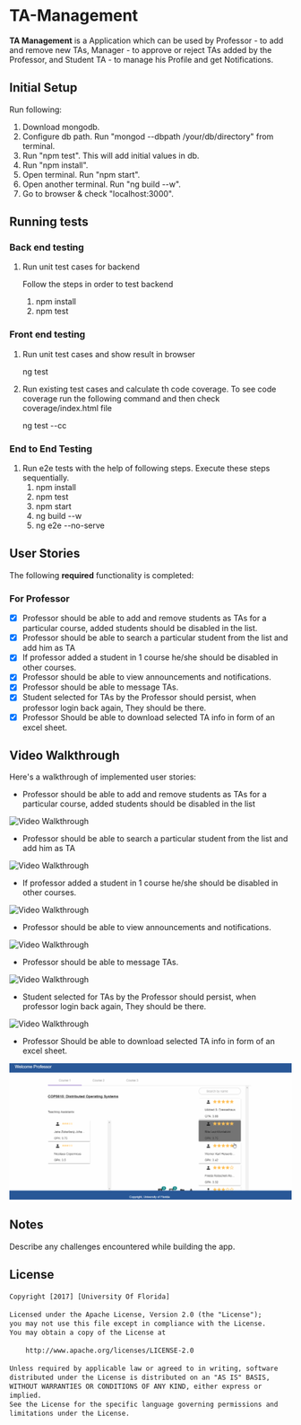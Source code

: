 # TA-Management 

**TA Management** is a Application which can be used by Professor - to add and remove new TAs, Manager - to approve or reject TAs added by the Professor, and Student TA - to manage his Profile and get Notifications.

## Initial Setup

 Run following:

1. Download mongodb.
2. Configure db path. Run "mongod --dbpath /your/db/directory" from terminal.
3. Run "npm test". This will add initial values in db.
4. Run "npm install".
5. Open terminal. Run "npm start".
6. Open another terminal. Run "ng build --w".
7. Go to browser & check "localhost:3000".



## Running tests

### Back end testing    
    
1. Run unit test cases for backend   
    
    Follow the steps in order to test backend
    1. npm install
    2. npm test

### Front end testing
1.  Run unit test cases and show result in browser
    
    ng test 

2. Run existing test cases and calculate th code coverage. To see code coverage run the following command and then check coverage/index.html file

    ng test --cc 
    
### End to End Testing
1. Run e2e tests with the help of following steps. Execute these steps sequentially.
    1. npm install
    2. npm test
    3. npm start
    4. ng build --w
    5. ng e2e --no-serve
    

## User Stories

The following **required** functionality is completed:

### For Professor
- [x] Professor should be able to add and remove students as TAs for a particular course, added students should be disabled in the list.
- [x] Professor should be able to search a particular student from the list and add him as TA
- [x] If professor added a student in 1 course he/she should be disabled in other courses.
- [x] Professor should be able to view announcements and notifications.
- [x] Professor should be able to message TAs.
- [x] Student selected for TAs by the Professor should persist, when professor login back again, They should be there.
- [x] Professor Should be able to download selected TA info in form of an excel sheet.

## Video Walkthrough 

Here's a walkthrough of implemented user stories:

- Professor should be able to add and remove students as TAs for a particular course, added students should be disabled in the list
<img src='gifs/prof_add_remove.gif' title='Video Walkthrough' width='' alt='Video Walkthrough' />


- Professor should be able to search a particular student from the list and add him as TA
<img src='gifs/prof_search.gif' title='Video Walkthrough' width='' alt='Video Walkthrough' />


- If professor added a student in 1 course he/she should be disabled in other courses.
<img src='gifs/prof_stu_disab_other_corses.gif' title='Video Walkthrough' width='' alt='Video Walkthrough' />


- Professor should be able to view announcements and notifications.
<img src='gifs/prof_view_Notifications.gif' title='Video Walkthrough' width='' alt='Video Walkthrough' />


- Professor should be able to message TAs.
<img src='gifs/prof_message_tas.gif' title='Video Walkthrough' width='' alt='Video Walkthrough' />


- Student selected for TAs by the Professor should persist, when professor login back again, They should be there.
<img src='gifs/prof_stud_persist.gif' title='Video Walkthrough' width='' alt='Video Walkthrough' />


- Professor Should be able to download selected TA info in form of an excel sheet.
<img src='gifs/prof_download_ta.gif' title='Video Walkthrough' width='' alt='Video Walkthrough' />


## Notes

Describe any challenges encountered while building the app.

## License

    Copyright [2017] [University Of Florida]

    Licensed under the Apache License, Version 2.0 (the "License");
    you may not use this file except in compliance with the License.
    You may obtain a copy of the License at

        http://www.apache.org/licenses/LICENSE-2.0

    Unless required by applicable law or agreed to in writing, software
    distributed under the License is distributed on an "AS IS" BASIS,
    WITHOUT WARRANTIES OR CONDITIONS OF ANY KIND, either express or implied.
    See the License for the specific language governing permissions and
    limitations under the License.
